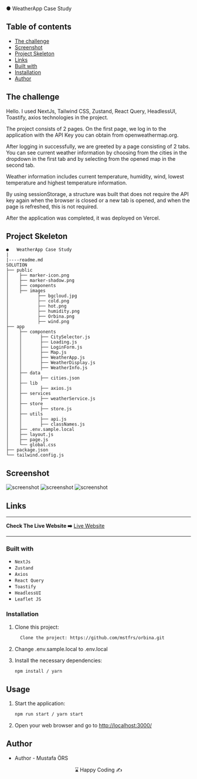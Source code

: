 
●	WeatherApp Case Study

## Table of contents

  - [The challenge](#the-challenge)
  - [Screenshot](#screenshot)
  - [Project Skeleton ](#project-skeleton)
  - [Links](#links)
  - [Built with](#built-with)
  - [Installation](#Installation)  
  - [Author](#author)

## The challenge

Hello. I used NextJs, Tailwind CSS, Zustand, React Query, HeadlessUI, Toastify, axios technologies in the project.

The project consists of 2 pages. On the first page, we log in to the application with the API Key you can obtain from openweathermap.org.

After logging in successfully, we are greeted by a page consisting of 2 tabs. You can see current weather information by choosing from the cities in the dropdown in the first tab and by selecting from the opened map in the second tab.

Weather information includes current temperature, humidity, wind, lowest temperature and highest temperature information.

By using sessionStorage, a structure was built that does not require the API key again when the browser is closed or a new tab is opened, and when the page is refreshed, this is not required.

After the application was completed, it was deployed on Vercel.


## Project Skeleton

```
●	WeatherApp Case Study
|
|----readme.md       
SOLUTION
├── public
│    ├── marker-icon.png
│    ├── marker-shadow.png
│    ├── components
│    ├── images
│           ├── bgcloud.jpg
│           ├── cold.png
│           ├── hot.png
│           ├── humidity.png
│           ├── Orbina.png
│           ├── wind.png
├── app
│    ├── components
│    │       ├── CitySelector.js
│    │       ├── Loading.js
│    │       ├── LoginForm.js
│    │       ├── Map.js
│    │       ├── WeatherApp.js
│    │       ├── WeatherDisplay.js
│    │       ├── WeatherInfo.js
│    ├── data
│    │       ├── cities.json
│    ├── lib
│    │       ├── axios.js
│    ├── services
│    │       ├── weatherService.js
│    ├── store
│    │       ├── store.js
│    ├── utils
│    │       ├── api.js
│    │       ├── classNames.js
│    ├── .env.sample.local
│    ├── layout.js
│    ├── page.js
│    └── global.css
├── package.json
└── tailwind.config.js
```
## Screenshot
<p align="left">
<img src="3.gif" alt="screenshot" >
<img src="1.jpg.gif" alt="screenshot" >
<img src="2.jpg.gif" alt="screenshot" >
</p>

## Links
<hr>
<b>Check The Live Website ➡️</b> <a href="https://orbina-mstfrs-projects.vercel.app/"> Live Website </a> 
<hr>

### Built with

- `NextJs`
- `Zustand`
- `Axios`
- `React Query`
- `Toastify`
- `HeadlessUI`
- `Leaflet JS`



### Installation

1. Clone this project:

   ```bash
     Clone the project: https://github.com/mstfrs/orbina.git
   ```
2. Change .env.sample.local to .env.local

 
3. Install the necessary dependencies:

   ```bash
   npm install / yarn
   ```

## Usage

1. Start the application:

   ```bash
   npm run start / yarn start
   ```
2. Open your web browser and go to [http://localhost:3000/](http://localhost:3000)

## Author

- Author - Mustafa ÖRS

<center> &#8987; Happy Coding  &#9997; </center>